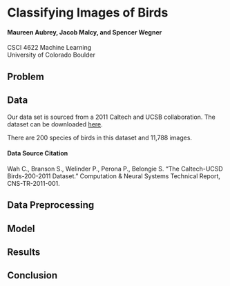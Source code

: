 # Classifying Images of Birds
#### Maureen Aubrey, Jacob Malcy, and Spencer Wegner  
CSCI 4622 Machine Learning  
University of Colorado Boulder

## Problem


## Data
Our data set is sourced from a 2011 Caltech and UCSB collaboration. 
The dataset can be downloaded [here](http://www.vision.caltech.edu/visipedia/CUB-200-2011.html). 

There are 200 species of birds in this dataset and 11,788 images. 

#### Data Source Citation
Wah C., Branson S., Welinder P., Perona P., Belongie S. “The Caltech-UCSD Birds-200-2011 Dataset.” Computation & Neural Systems Technical Report, CNS-TR-2011-001.

## Data Preprocessing

## Model

## Results

## Conclusion